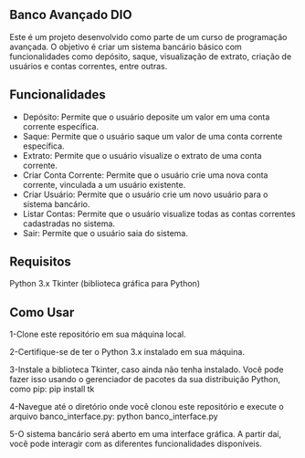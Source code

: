 ## Banco Avançado DIO

Este é um projeto desenvolvido como parte de um curso de programação avançada. O objetivo é criar um sistema bancário básico com funcionalidades como depósito, saque, visualização de extrato, criação de usuários e contas correntes, entre outras.

## Funcionalidades
- Depósito: Permite que o usuário deposite um valor em uma conta corrente específica.
- Saque: Permite que o usuário saque um valor de uma conta corrente específica.
- Extrato: Permite que o usuário visualize o extrato de uma conta corrente.
- Criar Conta Corrente: Permite que o usuário crie uma nova conta corrente, vinculada a um usuário existente.
- Criar Usuário: Permite que o usuário crie um novo usuário para o sistema bancário.
- Listar Contas: Permite que o usuário visualize todas as contas correntes cadastradas no sistema.
- Sair: Permite que o usuário saia do sistema.

## Requisitos

Python 3.x
Tkinter (biblioteca gráfica para Python)

## Como Usar

1-Clone este repositório em sua máquina local.

2-Certifique-se de ter o Python 3.x instalado em sua máquina.

3-Instale a biblioteca Tkinter, caso ainda não tenha instalado.
Você pode fazer isso usando o gerenciador de pacotes da sua distribuição Python, como pip: pip install tk

4-Navegue até o diretório onde você clonou este repositório e execute o arquivo banco_interface.py:
python banco_interface.py

5-O sistema bancário será aberto em uma interface gráfica. A partir daí, você pode interagir com as diferentes funcionalidades disponíveis.


